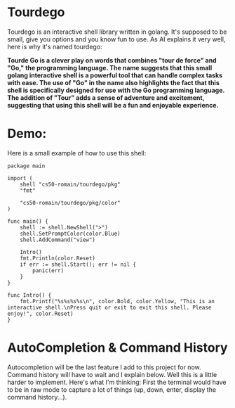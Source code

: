 # Tourdego

Tourdego is an interactive shell library written in golang. It's supposed to be small, give you options and you know fun to use.
As AI explains it very well, here is why it's named tourdego: 

**Tourde Go is a clever play on words that combines "tour de force" and "Go," the programming language. The name suggests that this small golang interactive shell is a powerful tool that can handle complex tasks with ease. The use of "Go" in the name also highlights the fact that this shell is specifically designed for use with the Go programming language. The addition of "Tour" adds a sense of adventure and excitement, suggesting that using this shell will be a fun and enjoyable experience.**

# Demo:
Here is a small example of how to use this shell:
```
package main

import (
	shell "cs50-romain/tourdego/pkg"
	"fmt"

	"cs50-romain/tourdego/pkg/color"
)

func main() {
	shell := shell.NewShell(">")
	shell.SetPromptColor(color.Blue)
	shell.AddCommand("view")

	Intro()
	fmt.Println(color.Reset)
	if err := shell.Start(); err != nil {
		panic(err)
	}
}

func Intro() {
	fmt.Printf("%s%s%s%s\n", color.Bold, color.Yellow, "This is an interactive shell.\nPress quit or exit to exit this shell. Please enjoy!", color.Reset)
}
```

# AutoCompletion & Command History
Autocompletion will be the last feature I add to this project for now. Command history will have to wait and I explain below.
Well this is a little harder to implement. Here's what I'm thinking: First the terminal would have to be in raw mode to capture a lot of things (up, down, enter, display the command history...). 
